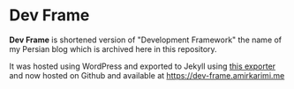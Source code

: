 # Dev Frame

**Dev Frame** is shortened version of "Development Framework" the name of my Persian blog which is archived here in this repository.

It was hosted using WordPress and exported to Jekyll using [this exporter](https://wordpress.org/plugins/jekyll-exporter/) and now hosted on Github and available at https://dev-frame.amirkarimi.me